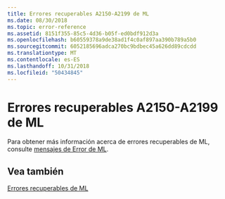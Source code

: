 ```yaml
---
title: Errores recuperables A2150-A2199 de ML
ms.date: 08/30/2018
ms.topic: error-reference
ms.assetid: 8151f355-85c5-4d36-b05f-ed0bdf912d3a
ms.openlocfilehash: b60559378a9de38ad1f4c0af897aa390b789a5b0
ms.sourcegitcommit: 6052185696adca270bc9bdbec45a626dd89cdcdd
ms.translationtype: MT
ms.contentlocale: es-ES
ms.lasthandoff: 10/31/2018
ms.locfileid: "50434845"
---
```

# <a name="ml-nonfatal-errors-a2150-a2199"></a>Errores recuperables A2150-A2199 de ML

Para obtener más información acerca de errores recuperables de ML, consulte [mensajes de Error de ML](../../assembler/masm/ml-error-messages.md).

## <a name="see-also"></a>Vea también

[Errores recuperables de ML](../../assembler/masm/ml-nonfatal-errors.md)<br/>